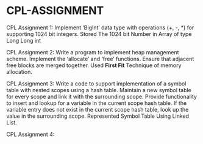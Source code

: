 # CPL-ASSIGNMENT

CPL Assignment 1:  Implement ‘BigInt’ data type with operations (+, -, *) for supporting 1024 bit integers. Stored The 1024 bit Number in Array of type Long Long int

CPL Assignment 2:  Write a program to implement heap management scheme. Implement the ‘allocate’ and ‘free’ functions. Ensure that adjacent free blocks are merged together. Used **First Fit** Technique of                       memory  allocation.

CPL Assignment 3: Write a code to support implementation of a symbol table with nested scopes using a hash table. Maintain a new symbol table for every scope and link it with the surrounding scope. Provide                    functionality to insert and lookup for a variable in the current scope hash table. If the variable entry does not exist in the current scope hash table, look up the value in the                              surrounding scope. Represented Symbol Table Using Linked List.

CPL Assignment 4: 


                    
